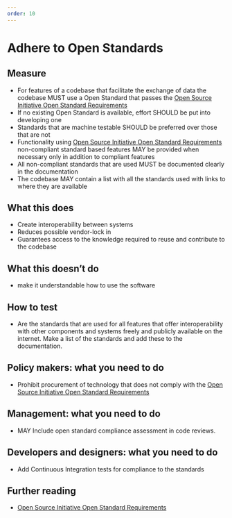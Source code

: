 ```yaml
---
order: 10
---
```


# Adhere to Open Standards

## Measure

* For features of a codebase that facilitate the exchange of data the codebase MUST use a Open Standard that passes the [Open Source Initiative Open Standard Requirements](https://opensource.org/osr)
* If no existing Open Standard is available, effort SHOULD be put into developing one
* Standards that are machine testable SHOULD be preferred over those that are not
* Functionality using [Open Source Initiative Open Standard Requirements](https://opensource.org/osr) non-compliant standard based features MAY be provided when necessary only in addition to compliant features
* All non-compliant standards that are used MUST be documented clearly in the documentation
* The codebase MAY contain a list with all the standards used with links to where they are available

## What this does

* Create interoperability between systems
* Reduces possible vendor-lock in
* Guarantees access to the knowledge required to reuse and contribute to the codebase

## What this doesn’t do

* make it understandable how to use the software

## How to test

* Are the standards that are used for all features that offer interoperability with other components and systems freely and publicly available on the internet. Make a list of the standards and add these to the documentation.

## Policy makers: what you need to do

* Prohibit procurement of technology that does not comply with the [Open Source Initiative Open Standard Requirements](https://opensource.org/osr)

## Management: what you need to do

* MAY Include open standard compliance assessment in code reviews.

## Developers and designers: what you need to do

* Add Continuous Integration tests for compliance to the standards

## Further reading

* [Open Source Initiative Open Standard Requirements](https://opensource.org/osr)
